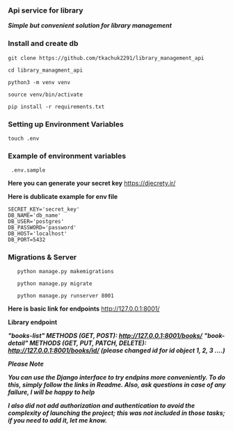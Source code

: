 ### Api service for library
***Simple but convenient solution for library management***
###  Install  and create db
```shell
git clone https://github.com/tkachuk2291/library_management_api
``` 
```shell
cd library_managment_api
```
```shell
python3 -m venv venv  
``` 
```shell
source venv/bin/activate  
```
```shell
pip install -r requirements.txt  
```
### Setting up Environment Variables
```shell
touch .env  
```
### Example of environment variables
``` 
 .env.sample 
```
**Here you can generate your secret key** 
https://djecrety.ir/ 

**Here is dublicate  example for env file** 

``` 
SECRET_KEY='secret_key'
DB_NAME='db_name'
DB_USER='postgres'
DB_PASSWORD='password'
DB_HOST='localhost'
DB_PORT=5432
```


### Migrations & Server

```shell
   python manage.py makemigrations
```

```shell
   python manage.py migrate
```

```shell
   python manage.py runserver 8001
```

**Here is basic link for endpoints**
http://127.0.0.1:8001/


**Library endpoint**  

***"books-list" METHODS (GET, POST): http://127.0.0.1:8001/books/***
***"book-detail" METHODS (GET, PUT, PATCH, DELETE): http://127.0.0.1:8001/books/id/
(please changed id for id object 1, 2, 3 ....)***


***Please Note***  

***You can use the Django interface to try endpins more conveniently. To do this, simply follow the links in Readme.
Also, ask questions in case of any failure, I will be happy to help***  

***I also did not add authorization and authentication to avoid the complexity of launching the project; 
this was not included in those tasks; if you need to add it, let me know.***